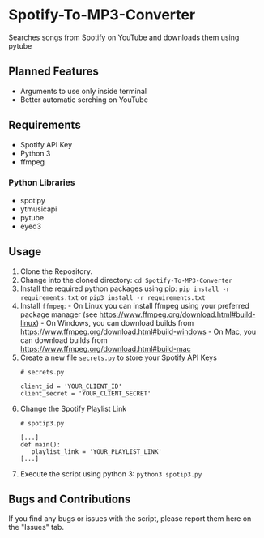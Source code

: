 # Spotify-To-MP3-Converter
 Searches songs from Spotify on YouTube and downloads them using pytube

## Planned Features
  - Arguments to use only inside terminal
  - Better automatic serching on YouTube

## Requirements
  - Spotify API Key
  - Python 3
  - ffmpeg

### Python Libraries
  - spotipy
  - ytmusicapi
  - pytube
  - eyed3
  
## Usage
  1. Clone the Repository.
  2. Change into the cloned directory: `cd Spotify-To-MP3-Converter`
  3. Install the required python packages using pip: `pip install -r requirements.txt` or `pip3 install -r requirements.txt`
  4. Install `ffmpeg`:
    - On Linux you can install ffmpeg using your preferred package manager (see https://www.ffmpeg.org/download.html#build-linux)
    - On Windows, you can download builds from https://www.ffmpeg.org/download.html#build-windows
    - On Mac, you can download builds from https://www.ffmpeg.org/download.html#build-mac
  5. Create a new file `secrets.py` to store your Spotify API Keys
     ```
     # secrets.py
     
     client_id = 'YOUR_CLIENT_ID'
     client_secret = 'YOUR_CLIENT_SECRET'
     
  6. Change the Spotify Playlist Link 
     ```
     # spotip3.py
     
     [...]
     def main():
        playlist_link = 'YOUR_PLAYLIST_LINK'
     [...]
  7. Execute the script using python 3: `python3 spotip3.py `

       
## Bugs and Contributions
  If you find any bugs or issues with the script, please report them here on the "Issues" tab.